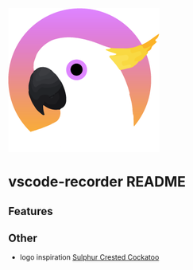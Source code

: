 ![cockatoo](./assets/cockatoo.png)

# vscode-recorder README

## Features

## Other

- logo inspiration [Sulphur Crested Cockatoo](https://dribbble.com/shots/3044484-Sulphur-Crested-Cockatoo)